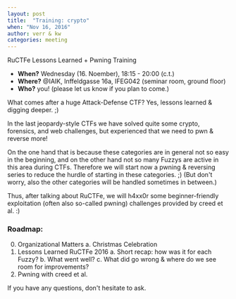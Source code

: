 ```yaml
---
layout: post
title:  "Training: crypto"
when: "Nov 16, 2016"
author: verr & kw
categories: meeting
---
```


RuCTFe Lessons Learned + Pwning Training

* **When?** Wednesday (16. Noember), 18:15 - 20:00 (c.t.)
* **Where?** @IAIK, Inffeldgasse 16a, IFEG042 (seminar room, ground floor)
* **Who?** you! (please let us know if you plan to come.)


What comes after a huge Attack-Defense CTF?
Yes, lessons learned & digging deeper. ;)

In the last jeopardy-style CTFs we have solved quite some crypto,
forensics, and web challenges, but experienced that we need
to pwn & reverse more!

On the one hand that is because these categories are in general
not so easy in the beginning, and on the other hand not so many
Fuzzys are active in this area during CTFs.
Therefore we will start now a pwning & reversing series to reduce
the hurdle of starting in these categories. ;)
(But don't worry, also the other categories will be handled sometimes
in between.)

Thus, after talking about RuCTFe, we will h4xx0r some
beginner-friendly exploitation (often also so-called pwning)
challenges provided by creed et al. :)


### Roadmap:

0. Organizational Matters
  a. Christmas Celebration
1. Lessons Learned RuCTFe 2016
  a. Short recap: how was it for each Fuzzy?
  b. What went well?
  c. What did go wrong & where do we see room for improvements?
3. Pwning with creed et al.

If you have any questions, don't hesitate to ask.
